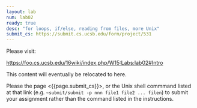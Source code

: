 ```yaml
---
layout: lab
num: lab02
ready: true
desc: "for loops, if/else, reading from files, more Unix"
submit_cs: https://submit.cs.ucsb.edu/form/project/531
---
```


Please visit:

<https://foo.cs.ucsb.edu/16wiki/index.php/W15:Labs:lab02#Intro>

This content will eventually be relocated to here.

Please the page <{{page.submit_cs}}>, or the Unix shell commmand listed at that
link (e.g. `~submit/submit -p nnn file1 file2 ... filen`) to
submit your assignment rather than the command listed in the instructions. 
